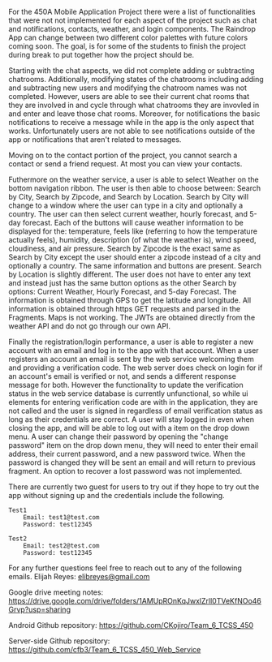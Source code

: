 For the 450A Mobile Application Project there were a list of functionalities that were not not implemented for each aspect of the project such as chat and notifications, contacts, weather, and login components. The Raindrop App can change between two different color palettes with future colors coming soon. The goal, is for some of the students to finish the project during break to put together how the project should be.
 
Starting with the chat aspects, we did not complete adding or subtracting chatrooms. Additionally, modifying states of the chatrooms including  adding and subtracting new users and modifying the chatroom names was not completed. However, users are able to see their current chat rooms that they are involved in and cycle through what chatrooms they are invovled in and enter and leave those chat rooms. Moreover, for notifications the basic notifications to receive a message while in the app is the only aspect that works. Unfortunately users are not able to see notifications outside of the app or notifications that aren't related to messages.

Moving on to the contact portion of the project, you cannot search a contact or send a friend request. At most you can view your contacts.

Futhermore on the weather service, a user is able to select Weather on the bottom navigation ribbon. The user is then able to choose between: Search by City, Search by Zipcode, and Search by Location. Search by City will change to a window where the user can type in a city and optionally a country. The user can then select current weather, hourly forecast, and 5-day forecast. Each of the buttons will cause weather information to be displayed for the: temperature, feels like (referring to how the temperature actually feels), humidity, description (of what the weather is), wind speed, cloudiness, and air pressure. Search by Zipcode is the exact same as Search by City except the user should enter a zipcode instead of a city and optionally a country. The same information and buttons are present. Search by Location is slightly different. The user does not have to enter any text and instead just has the same button options as the other Search by options: Current Weather, Hourly Forecast, and 5-day Forecast. The information is obtained through GPS to get the latitude and longitude. All information is obtained through https GET requests and parsed in the Fragments. Maps is not working. The JWTs are obtained directly from the weather API and do not go through our own API.

Finally the registration/login performance, a user is able to register a new account with an email and log in to the app with that account. When a user registers an account an email is sent by the web service welcoming them and providing a verification code. The web server does check on login for if an account's email is verified or not, and sends a different response message for both. However the functionality to update the verification status in the web service database is currently unfunctional, so while ui elements for entering verification code are with in the application, they are not called and the user is signed in regardless of email verification status as long as their credentials are correct. A user will stay logged in even when closing the app, and will be able to log out with a item on the drop down menu. A user can change their password by opening the "change password" item on the drop down menu, they will need to enter their email address, their current password, and a new password twice. When the password is changed they will be sent an email and will return to previous fragment. An option to recover a lost password was not implemented.


There are currently two guest for users to try out if they hope to try out the app without signing up and
the credentials include the following.

	Test1
		Email: test1@test.com
		Password: test12345

	Test2
		Email: test2@test.com
		Password: test12345

For any further questions feel free to reach out to any of the following emails.
Elijah Reyes: elibreyes@gmail.com

Google drive meeting notes:
https://drive.google.com/drive/folders/1AMUpROnKqJwxlZrll0TVeKfNOo46Grvp?usp=sharing

Android Github repository:
https://github.com/CKojiro/Team_6_TCSS_450

Server-side Github repository:
https://github.com/cfb3/Team_6_TCSS_450_Web_Service


